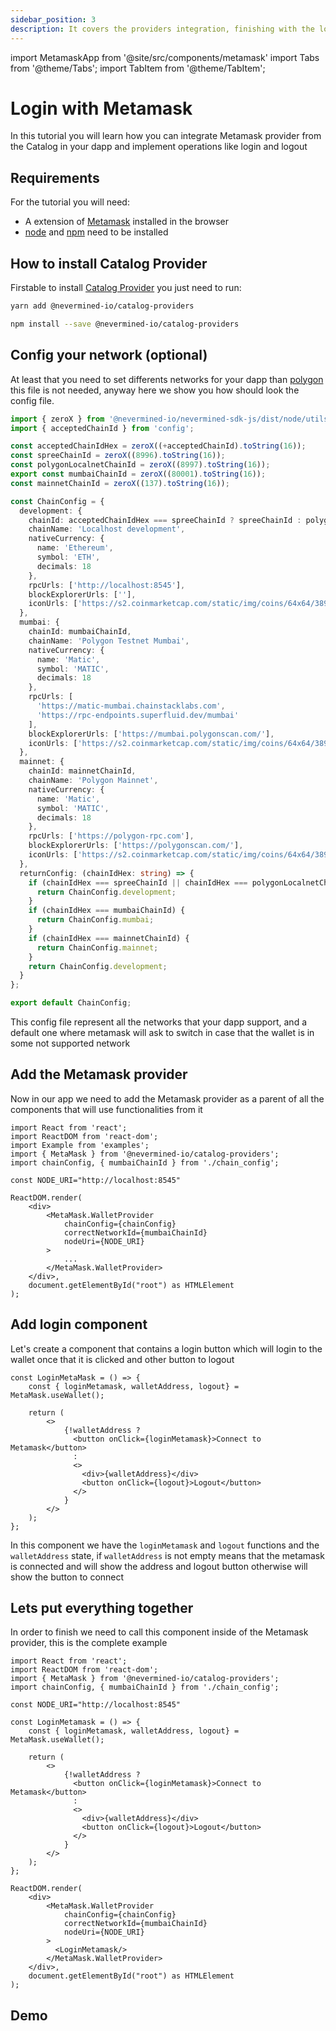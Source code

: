 ```yaml
---
sidebar_position: 3
description: It covers the providers integration, finishing with the login and logout with your Metamask wallet provider.
---
```


import MetamaskApp from '@site/src/components/metamask'
import Tabs from '@theme/Tabs';
import TabItem from '@theme/TabItem';

# Login with Metamask
In this tutorial you will learn how you can integrate Metamask provider from the Catalog in your dapp and implement operations like login and logout

## Requirements
For the tutorial you will need:

- A extension of [Metamask](https://metamask.io/) installed in the browser
- [node](https://nodejs.org/en/) and [npm](https://docs.npmjs.com/downloading-and-installing-node-js-and-npm) need to be installed

## How to install Catalog Provider
Firstable to install [Catalog Provider](../catalog/providers/README.md) you just need to run:

<Tabs>
  <TabItem label="yarn" value="yarn" default>

```bash
yarn add @nevermined-io/catalog-providers
```

  </TabItem>
  <TabItem label="npm" value="npm">

```bash
npm install --save @nevermined-io/catalog-providers
```
  </TabItem>
</Tabs>

## Config your network (optional)
At least that you need to set differents networks for your dapp than [polygon](https://polygon.technology/) this file is not needed, anyway here we show you how should look the config file.

```ts
import { zeroX } from '@nevermined-io/nevermined-sdk-js/dist/node/utils';
import { acceptedChainId } from 'config';

const acceptedChainIdHex = zeroX((+acceptedChainId).toString(16));
const spreeChainId = zeroX((8996).toString(16));
const polygonLocalnetChainId = zeroX((8997).toString(16));
export const mumbaiChainId = zeroX((80001).toString(16));
const mainnetChainId = zeroX((137).toString(16));

const ChainConfig = {
  development: {
    chainId: acceptedChainIdHex === spreeChainId ? spreeChainId : polygonLocalnetChainId,
    chainName: 'Localhost development',
    nativeCurrency: {
      name: 'Ethereum',
      symbol: 'ETH',
      decimals: 18
    },
    rpcUrls: ['http://localhost:8545'],
    blockExplorerUrls: [''],
    iconUrls: ['https://s2.coinmarketcap.com/static/img/coins/64x64/3890.png']
  },
  mumbai: {
    chainId: mumbaiChainId,
    chainName: 'Polygon Testnet Mumbai',
    nativeCurrency: {
      name: 'Matic',
      symbol: 'MATIC',
      decimals: 18
    },
    rpcUrls: [
      'https://matic-mumbai.chainstacklabs.com',
      'https://rpc-endpoints.superfluid.dev/mumbai'
    ],
    blockExplorerUrls: ['https://mumbai.polygonscan.com/'],
    iconUrls: ['https://s2.coinmarketcap.com/static/img/coins/64x64/3890.png']
  },
  mainnet: {
    chainId: mainnetChainId,
    chainName: 'Polygon Mainnet',
    nativeCurrency: {
      name: 'Matic',
      symbol: 'MATIC',
      decimals: 18
    },
    rpcUrls: ['https://polygon-rpc.com'],
    blockExplorerUrls: ['https://polygonscan.com/'],
    iconUrls: ['https://s2.coinmarketcap.com/static/img/coins/64x64/3890.png']
  },
  returnConfig: (chainIdHex: string) => {
    if (chainIdHex === spreeChainId || chainIdHex === polygonLocalnetChainId) {
      return ChainConfig.development;
    }
    if (chainIdHex === mumbaiChainId) {
      return ChainConfig.mumbai;
    }
    if (chainIdHex === mainnetChainId) {
      return ChainConfig.mainnet;
    }
    return ChainConfig.development;
  }
};

export default ChainConfig;
```

This config file represent all the networks that your dapp support, and a default one where metamask will ask to switch in case that the wallet is in some not supported network

## Add the Metamask provider
Now in our app we need to add the Metamask provider as a parent of all the components that will use functionalities from it

```tsx
import React from 'react';
import ReactDOM from 'react-dom';
import Example from 'examples';
import { MetaMask } from '@nevermined-io/catalog-providers';
import chainConfig, { mumbaiChainId } from './chain_config';

const NODE_URI="http://localhost:8545"

ReactDOM.render(
    <div>
        <MetaMask.WalletProvider
            chainConfig={chainConfig}
            correctNetworkId={mumbaiChainId}
            nodeUri={NODE_URI}
        >
            ...
        </MetaMask.WalletProvider>
    </div>,
    document.getElementById("root") as HTMLElement
);
```

## Add login component
Let's create a component that contains a login button which will login to the wallet once that it is clicked and other button to logout

```tsx
const LoginMetaMask = () => {
    const { loginMetamask, walletAddress, logout} = MetaMask.useWallet();

    return (
        <>
            {!walletAddress ?
              <button onClick={loginMetamask}>Connect to Metamask</button>
              : 
              <>
                <div>{walletAddress}</div>
                <button onClick={logout}>Logout</button>
              </>
            }
        </>
    );
};
```

In this component we have the `loginMetamask` and `logout` functions and the `walletAddress` state, if `walletAddress` is not empty means that the metamask is connected and will show the address and logout button otherwise will show the button to connect

## Lets put everything together
In order to finish we need to call this component inside of the Metamask provider, this is the complete example

```tsx
import React from 'react';
import ReactDOM from 'react-dom';
import { MetaMask } from '@nevermined-io/catalog-providers';
import chainConfig, { mumbaiChainId } from './chain_config';

const NODE_URI="http://localhost:8545"

const LoginMetamask = () => {
    const { loginMetamask, walletAddress, logout} = MetaMask.useWallet();

    return (
        <>
            {!walletAddress ?
              <button onClick={loginMetamask}>Connect to Metamask</button>
              : 
              <>
                <div>{walletAddress}</div>
                <button onClick={logout}>Logout</button>
              </>
            }
        </>
    );
};

ReactDOM.render(
    <div>
        <MetaMask.WalletProvider
            chainConfig={chainConfig}
            correctNetworkId={mumbaiChainId}
            nodeUri={NODE_URI}
        >
          <LoginMetamask/>
        </MetaMask.WalletProvider>
    </div>,
    document.getElementById("root") as HTMLElement
);
```

## Demo

<MetamaskApp/>